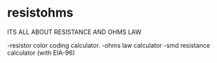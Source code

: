 # resistohms
ITS ALL ABOUT RESISTANCE AND OHMS LAW

-resistor color coding calculator.
-ohms law calculator
-smd resistance calculator (with EIA-96)




